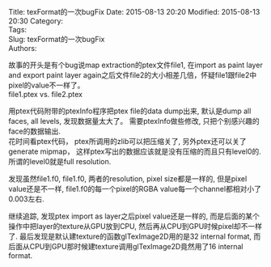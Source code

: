Title: texFormat的一次bugFix
Date: 2015-08-13 20:20
Modified: 2015-08-13 20:30
Category:   
Tags:  
Slug: texFormat的一次bugFix  
Authors:

故事的开头是有个bug说map extraction的ptex文件file1, 在import as paint layer and export paint layer again之后文件file2的大小相差几倍，怀疑file1跟file2中pixel的value不一样了。             
file1.ptex  vs. file2.ptex                                         
                                    
用ptex代码附带的ptexInfo程序把ptex file的data dump出来, 默认是dump all faces, all levels, 发现数据量太大了。 需要ptexInfo做些修改, 只把个别感兴趣的face的数据输出.      
花时间看ptex代码， ptex所调用的zlib可以把压缩关了, 另外ptex还可以关了generate mipmap， 这样ptex写出的数据应该就是没有压缩的而且只有level0的. 所谓的level0就是full resolution.       
                   
发现虽然file1.f0, file1.f0, 两者的resolution, pixel size都是一样的, 但是pixel value还是不一样, file1.f0的每一个pixel的RGBA value每一个channel都相对小了0.003左右.                               
                  
继续追踪, 发现ptex import as layer之后pixel value还是一样的, 而是后面的某个操作中把layer的texture从GPU放到CPU, 然后再从CPU到GPU时候pixel却不一样了. 最后发现是默认建texture的函数glTexImage2D用的是32 internal format, 而后面从CPU到GPU那时候建texture调用glTexImage2D竟然用了16 internal format.  				  
           
            
